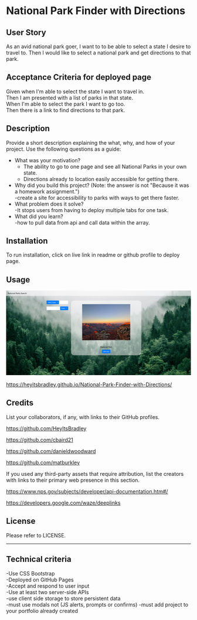 # National Park Finder with Directions

## User Story

As an avid national park goer, I want to to be able to select a state I desire to travel to. Then I would like to select a national park and get directions to that park.

## Acceptance Criteria for deployed page

Given when I'm able to select the state I want to travel in.  
Then I am presented with a list of parks in that state.  
When I'm able to select the park I want to go too.  
Then there is a link to find directions to that park.

## Description

Provide a short description explaining the what, why, and how of your project. Use the following questions as a guide:

- What was your motivation?
  - The ability to go to one page and see all National Parks in your own state.
  - Directions already to location easily accessible for getting there.
- Why did you build this project? (Note: the answer is not "Because it was a homework assignment.")  
   -create a site for accessibility to parks with ways to get there faster.
- What problem does it solve?  
   -It stops users from having to deploy multiple tabs for one task.
- What did you learn?  
   -how to pull data from api and call data within the array.

## Installation

To run installation, click on live link in readme or github profile to deploy page.

## Usage

![Alt text](assets/screencapture-heyitsbradley-github-io-National-Park-Finder-with-Directions-2022-11-14-09_50_21.png)

https://heyitsbradley.github.io/National-Park-Finder-with-Directions/

## Credits

List your collaborators, if any, with links to their GitHub profiles.

https://github.com/HeyItsBradley

https://github.com/cbaird21

https://github.com/danieldwoodward

https://github.com/matburkley

If you used any third-party assets that require attribution, list the creators with links to their primary web presence in this section.

https://www.nps.gov/subjects/developer/api-documentation.htm#/

https://developers.google.com/waze/deeplinks

## License

Please refer to LICENSE.

---

## Technical criteria

-Use CSS Bootstrap  
-Deployed on GitHub Pages  
-Accept and respond to user input  
-Use at least two server-side APIs  
-use client side storage to store persistent data  
-must use modals not (JS alerts, prompts or confirms)
-must add project to your portfolio already created
